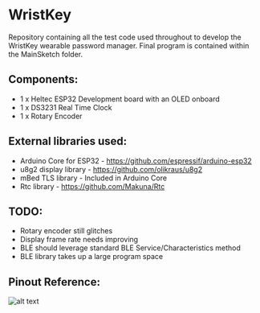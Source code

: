 # WristKey


Repository containing all the test code used throughout to develop the WristKey wearable password manager. Final program is contained within the MainSketch folder.


Components:
-------------------------
  - 1 x Heltec ESP32 Development board with an OLED onboard
  - 1 x DS3231 Real Time Clock
  - 1 x Rotary Encoder
  
  
  
External libraries used:
--------------------------
  - Arduino Core for ESP32 - https://github.com/espressif/arduino-esp32
  - u8g2 display library - https://github.com/olikraus/u8g2
  - mBed TLS library - Included in Arduino Core
  - Rtc library - https://github.com/Makuna/Rtc
  
TODO:
--------------------------
  - Rotary encoder still glitches
  - Display frame rate needs improving
  - BLE should leverage standard BLE Service/Characteristics method
  - BLE library takes up a large program space
  
Pinout Reference:
--------------------------

![alt text](https://i.ebayimg.com/images/g/jXwAAOSwskFZgyPB/s-l1600.jpg)
